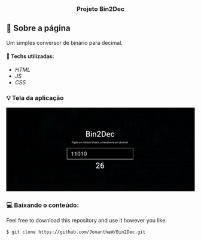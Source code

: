 <h3 align="center">
  Projeto Bin2Dec
</h3>

## :rocket: Sobre a página

Um simples conversor de binário para decimal.

#### :wrench: Techs utilizadas:
* _HTML_
* _JS_
* _CSS_

### :bulb: Tela da aplicação

![image](https://github.com/JonanthaW/Bin2Dec/blob/main/assets/example1.jpg)

### :computer: Baixando o conteúdo:

<p>Feel free to download this repository and use it however you like. </p>

```bash
$ git clone https://github.com/JonanthaW/Bin2Dec.git
```
